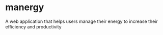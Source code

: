 # manergy
A web application that helps users manage their energy to increase their efficiency and productivity
